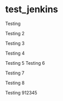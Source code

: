 # test_jenkins

Testing

Testing 2

Testing 3

Testing 4

Testing 5
Testing 6

Testing 7

Testing 8

Testing 912345
